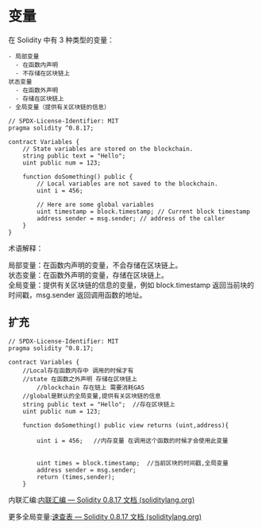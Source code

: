# 变量

在 Solidity 中有 3 种类型的变量：

```
- 局部变量
  - 在函数内声明
  - 不存储在区块链上
状态变量
  - 在函数外声明
  - 存储在区块链上
- 全局变量（提供有关区块链的信息）
```


```solidity
// SPDX-License-Identifier: MIT
pragma solidity ^0.8.17;

contract Variables {
    // State variables are stored on the blockchain.
    string public text = "Hello";
    uint public num = 123;

    function doSomething() public {
        // Local variables are not saved to the blockchain.
        uint i = 456;

        // Here are some global variables
        uint timestamp = block.timestamp; // Current block timestamp
        address sender = msg.sender; // address of the caller
    }
}

```
术语解释：

局部变量：在函数内声明的变量，不会存储在区块链上。\
状态变量：在函数外声明的变量，存储在区块链上。\
全局变量：提供有关区块链的信息的变量，例如 block.timestamp 返回当前块的时间戳，msg.sender 返回调用函数的地址。

## 扩充

```solidity
// SPDX-License-Identifier: MIT
pragma solidity ^0.8.17;

contract Variables {
    //Local存在函数内存中 调用的时候才有
    //state 在函数之外声明 存储在区块链上
        //blockchain 存在链上 需要消耗GAS 
    //global是默认的全局变量,提供有关区块链的信息
    string public text = "Hello";  //存在区块链上
    uint public num = 123;

    function doSomething() public view returns (uint,address){

        uint i = 456;   //内存变量 在调用这个函数的时候才会使用此变量
 

        uint times = block.timestamp;  //当前区块的时间戳,全局变量
        address sender = msg.sender;   
        return (times,sender);
    }
```

内联汇编:[内联汇编 — Solidity 0.8.17 文档 (soliditylang.org)](https://docs.soliditylang.org/zh/v0.8.17/assembly.html#index-1)

更多全局变量:[速查表 — Solidity 0.8.17 文档 (soliditylang.org)](https://docs.soliditylang.org/zh/v0.8.17/cheatsheet.html#index-1)
